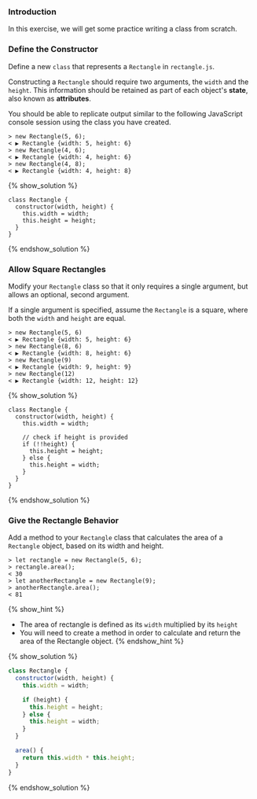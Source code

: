 ### Introduction

In this exercise, we will get some practice writing a class from scratch.

### Define the Constructor

Define a new `class` that represents a `Rectangle` in `rectangle.js`.

Constructing a `Rectangle` should require two arguments, the `width` and the `height`.
This information should be retained as part of each object's **state**, also
known as **attributes**.

You should be able to replicate output similar to the following JavaScript
console session using the class you have created.

```no-highlight
> new Rectangle(5, 6);
< ▶ Rectangle {width: 5, height: 6}
> new Rectangle(4, 6);
< ▶ Rectangle {width: 4, height: 6}
> new Rectangle(4, 8);
< ▶ Rectangle {width: 4, height: 8}
```

{% show_solution %}
```no-highlight
class Rectangle {
  constructor(width, height) {
    this.width = width;
    this.height = height;
  }
}
```
{% endshow_solution %}

### Allow Square Rectangles

Modify your `Rectangle` class so that it only requires a single argument, but
allows an optional, second argument.

If a single argument is specified, assume the `Rectangle` is a square, where
both the `width` and `height` are equal.

```no-highlight
> new Rectangle(5, 6)
< ▶ Rectangle {width: 5, height: 6}
> new Rectangle(8, 6)
< ▶ Rectangle {width: 8, height: 6}
> new Rectangle(9)
< ▶ Rectangle {width: 9, height: 9}
> new Rectangle(12)
< ▶ Rectangle {width: 12, height: 12}
```

{% show_solution %}
```no-highlight
class Rectangle {
  constructor(width, height) {
    this.width = width;

    // check if height is provided
    if (!!height) {
      this.height = height;
    } else {
      this.height = width;
    }
  }
}
```
{% endshow_solution %}

### Give the Rectangle Behavior

Add a method to your `Rectangle` class that calculates the area of a `Rectangle`
object, based on its width and height.

```no-highlight
> let rectangle = new Rectangle(5, 6);
> rectangle.area();
< 30
> let anotherRectangle = new Rectangle(9);
> anotherRectangle.area();
< 81
```

{% show_hint %}
* The area of rectangle is defined as its `width` multiplied by its `height`
* You will need to create a method in order to calculate and return the area of
  the Rectangle object.
{% endshow_hint %}

{% show_solution %}
```javascript
class Rectangle {
  constructor(width, height) {
    this.width = width;

    if (height) {
      this.height = height;
    } else {
      this.height = width;
    }
  }

  area() {
    return this.width * this.height;
  }
}
```
{% endshow_solution %}
